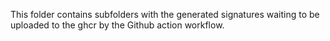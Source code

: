 This folder contains subfolders with the generated signatures waiting to be
uploaded to the ghcr by the Github action workflow.
